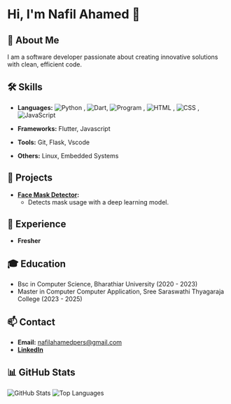 # Hi, I'm Nafil Ahamed 👋

## 🌟 About Me
I am a software developer passionate about creating innovative solutions with clean, efficient code.

## 🛠 Skills
- **Languages:**  ![Python](https://img.shields.io/badge/Python-3776AB?style=for-the-badge&logo=python&logoColor=white)
, ![Dart](https://img.shields.io/badge/Dart-0175C2?style=for-the-badge&logo=dart&logoColor=white), ![Program](https://img.shields.io/badge/C-A8B9CC?style=for-the-badge&logo=c&logoColor=white)
, ![HTML](https://img.shields.io/badge/HTML-E34F26?style=for-the-badge&logo=html5&logoColor=white)
, ![CSS](https://img.shields.io/badge/CSS-1572B6?style=for-the-badge&logo=css3&logoColor=white)
, ![JavaScript](https://img.shields.io/badge/JavaScript-F7DF1E?style=for-the-badge&logo=javascript&logoColor=black)

- **Frameworks:** Flutter, Javascript 
- **Tools:** Git, Flask, Vscode
- **Others:** Linux, Embedded Systems

## 🚀 Projects
- **[Face Mask Detector]([https://github.com/johnsmith/face-mask-detector](https://github.com/inafilahamed/face-mask-detector-using-deep-learning-and-flask-web-application)):**
  - Detects mask usage with a deep learning model.

## 💼 Experience
- **Fresher** 

## 🎓 Education
- Bsc in Computer Science, Bharathiar University (2020 - 2023)
- Master in Computer Computer Application, Sree Saraswathi Thyagaraja College (2023 - 2025)

## 📫 Contact
- **Email:** nafilahamedpers@gmail.com
- **[LinkedIn](https://www.linkedin.com/in/Nafil-ahamed1/)**

## 📊 GitHub Stats
![GitHub Stats](https://github-readme-stats.vercel.app/api?username=inafilahamed&show_icons=true&theme=radical)
![Top Languages](https://github-readme-stats.vercel.app/api/top-langs/?username=johnsmith&layout=compact&theme=radical)


